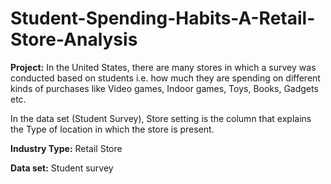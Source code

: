 # Student-Spending-Habits-A-Retail-Store-Analysis

**Project:**  In the United States, there are many stores in which a survey was conducted based on students i.e. how much they are spending on different kinds of purchases like Video games, Indoor games, Toys, Books, Gadgets etc.

 In the data set (Student Survey), Store setting is the column that explains the Type of location in which the store is present. 

**Industry Type:**  Retail Store

**Data set:**  Student survey
